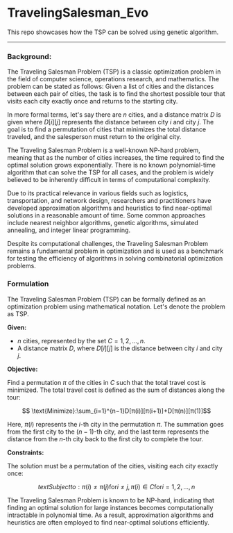 # TravelingSalesman_Evo
This repo showcases how the TSP can be solved using genetic algorithm.

---
### Background:
The Traveling Salesman Problem (TSP) is a classic optimization problem in the field of computer science, operations research, and mathematics. The problem can be stated as follows: Given a list of cities and the distances between each pair of cities, the task is to find the shortest possible tour that visits each city exactly once and returns to the starting city.

In more formal terms, let's say there are $n$ cities, and a distance matrix $D$ is given where $D[i][j]$ represents the distance between city $i$ and city $j$. The goal is to find a permutation of cities that minimizes the total distance traveled, and the salesperson must return to the original city.

The Traveling Salesman Problem is a well-known NP-hard problem, meaning that as the number of cities increases, the time required to find the optimal solution grows exponentially. There is no known polynomial-time algorithm that can solve the TSP for all cases, and the problem is widely believed to be inherently difficult in terms of computational complexity.

Due to its practical relevance in various fields such as logistics, transportation, and network design, researchers and practitioners have developed approximation algorithms and heuristics to find near-optimal solutions in a reasonable amount of time. Some common approaches include nearest neighbor algorithms, genetic algorithms, simulated annealing, and integer linear programming.

Despite its computational challenges, the Traveling Salesman Problem remains a fundamental problem in optimization and is used as a benchmark for testing the efficiency of algorithms in solving combinatorial optimization problems.

### Formulation
The Traveling Salesman Problem (TSP) can be formally defined as an optimization problem using mathematical notation. Let's denote the problem as TSP.

**Given:**

- $n$ cities, represented by the set $C={1,2,...,n}$.
- A distance matrix $D$, where $D[i][j]$ is the distance between city $i$ and city $j$.

**Objective:**

Find a permutation $π$ of the cities in $C$ such that the total travel cost is minimized. The total travel cost is defined as the sum of distances along the tour:

$$ \text{Minimize}:\sum_{i=1}^{n−1}D[π(i)][π(i+1)]+D[π(n)][π(1)]$$

Here, $π(i)$ represents the $i$-th city in the permutation $π$. The summation goes from the first city to the $(n−1)$-th city, and the last term represents the distance from the $n$-th city back to the first city to complete the tour.

**Constraints:**

The solution must be a permutation of the cities, visiting each city exactly once:

$$text{Subject to}:π(i) \neq π(j) \text{for} i \neq j, π(i) \in C \text{for} i=1,2,...,n$$

The Traveling Salesman Problem is known to be NP-hard, indicating that finding an optimal solution for large instances becomes computationally intractable in polynomial time. As a result, approximation algorithms and heuristics are often employed to find near-optimal solutions efficiently.
